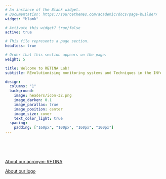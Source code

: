 ```yaml
---
# An instance of the Blank widget.
# Documentation: https://sourcethemes.com/academic/docs/page-builder/
widget: "blank" 

# Activate this widget? true/false
active: true

# This file represents a page section.
headless: true

# Order that this section appears on the page.
weight: 5

title: Welcome to RETINA Lab!
subtitle: REvolutionising monitoring systems and Techniques in the INformation Age 

design:
  columns: "1"
  background:
    image: headers/icon-32.png
    image_darken: 0.1
    image_parallax: true
    image_position: center
    image_size: cover
    text_color_light: true
  spacing:
    padding: ["160px", "100px", "160px", "100px"]
---
```

<!-- Add icon library -->
<link rel="stylesheet" href="https://cdnjs.cloudflare.com/ajax/libs/font-awesome/4.7.0/css/font-awesome.min.css">

<!-- Add font awesome icons -->
 <a href="https://twitter.com/retinalab" class="fa fa-twitter"></a> &nbsp;
 <a href="https://github.com/RETINALAB" class="fa fa-github"></a>
</br> </br></br>


[About our acronym: RETINA](https://retinalab.netlify.app/post/acronym/)

[About our logo](https://retinalab.netlify.app/post/logo/) 
</br></br> </br></br> </br>






